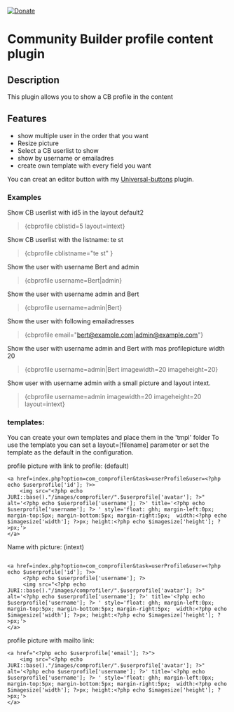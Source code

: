 [![Donate](https://img.shields.io/badge/Donate-PayPal-green.svg)](https://www.paypal.com/donate/?business=SAT23GPU7F6AS&no_recurring=1&currency_code=EUR)
# Community Builder profile content plugin

## Description
This plugin allows you to show a CB profile in the content

## Features

- show multiple user in the order that you want
- Resize picture
- Select a CB userlist to show
- show by username or emailadres
- create own template with every field you want

You can creat an editor button with my [Universal-buttons](https://github.com/Tazzios/Universal-buttons) plugin. 

### Examples

Show CB userlist with id5 in the layout default2
>{cbprofile cblistid=5 layout=intext}

Show CB userlist with the listname: te st 
>{cbprofile cblistname="te st" }

Show the user with username Bert and admin 
>{cbprofile username=Bert|admin}

Show the user with username admin and Bert
>{cbprofile username=admin|Bert}

Show the user with following emailadresses 
>{cbprofile email="bert@example.com|admin@example.com"}

Show the user with username admin and Bert with mas profilepicture width 20
>{cbprofile username=admin|Bert imagewidth=20 imageheight=20}

Show user with username admin with a small picture and layout intext.
>{cbprofile username=admin imagewidth=20 imageheight=20 layout=intext} 


### templates:

You can create your own templates and place them in the 'tmpl' folder
To use the template you can set a layout=[filename] parameter or set the template as the default in the configuration.


profile picture with link to profile: (default)
``` 
<a href=index.php?option=com_comprofiler&task=userProfile&user=<?php echo $userprofile['id']; ?>>
	<img src="<?php echo JURI::base()."/images/comprofiler/".$userprofile['avatar']; ?>" alt='<?php echo $userprofile['username']; ?>' title='<?php echo $userprofile['username']; ?> ' style='float: ghh; margin-left:0px; margin-top:5px; margin-bottom:5px; margin-right:5px;  width:<?php echo $imagesize['width']; ?>px; height:<?php echo $imagesize['height']; ?>px;'>
</a>
```
Name with picture: (intext)
``` 

<a href=index.php?option=com_comprofiler&task=userProfile&user=<?php echo $userprofile['id']; ?>>
	 <?php echo $userprofile['username']; ?>
	 <img src="<?php echo JURI::base()."/images/comprofiler/".$userprofile['avatar']; ?>" alt='<?php echo $userprofile['username']; ?>' title='<?php echo $userprofile['username']; ?> ' style='float: ghh; margin-left:0px; margin-top:5px; margin-bottom:5px; margin-right:5px;  width:<?php echo $imagesize['width']; ?>px; height:<?php echo $imagesize['height']; ?>px;'>
</a>
```
profile picture with mailto link:
```
<a href="<?php echo $userprofile['email']; ?>">
	<img src="<?php echo JURI::base()."/images/comprofiler/".$userprofile['avatar']; ?>" alt='<?php echo $userprofile['username']; ?>' title='<?php echo $userprofile['username']; ?> ' style='float: ghh; margin-left:0px; margin-top:5px; margin-bottom:5px; margin-right:5px;  width:<?php echo $imagesize['width']; ?>px; height:<?php echo $imagesize['height']; ?>px;'>
</a>
``` 



